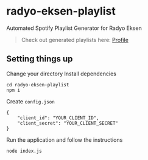 # radyo-eksen-playlist
Automated Spotify Playlist Generator for Radyo Eksen

> Check out generated playlists here:
[Profile](https://open.spotify.com/user/31v5bbakuh7445bhsw7cqknesad4/playlists)

## Setting things up
Change your directory Install dependencies
```
cd radyo-eksen-playlist
npm i
```

Create `config.json`
```
{
    "client_id": "YOUR_CLIENT_ID",
    "client_secret": "YOUR_CLIENT_SECRET"
}
```

Run the application and follow the instructions
```
node index.js
```